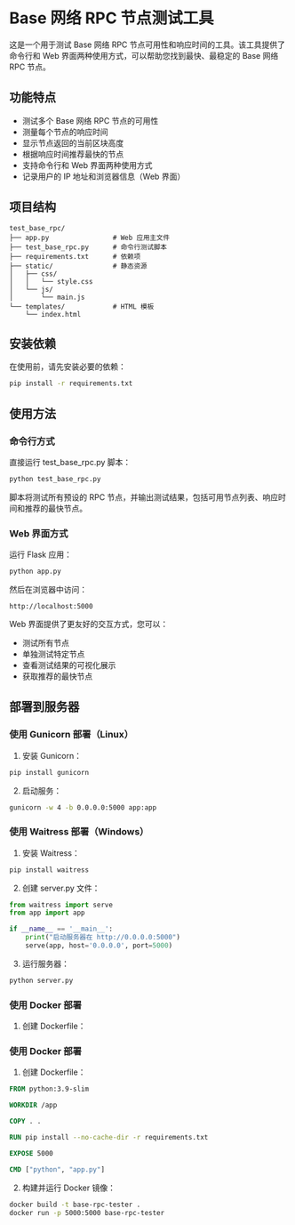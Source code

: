 # Base 网络 RPC 节点测试工具
这是一个用于测试 Base 网络 RPC 节点可用性和响应时间的工具。该工具提供了命令行和 Web 界面两种使用方式，可以帮助您找到最快、最稳定的 Base 网络 RPC 节点。

## 功能特点
- 测试多个 Base 网络 RPC 节点的可用性
- 测量每个节点的响应时间
- 显示节点返回的当前区块高度
- 根据响应时间推荐最快的节点
- 支持命令行和 Web 界面两种使用方式
- 记录用户的 IP 地址和浏览器信息（Web 界面）
## 项目结构
```plaintext
test_base_rpc/
├── app.py                # Web 应用主文件
├── test_base_rpc.py      # 命令行测试脚本
├── requirements.txt      # 依赖项
├── static/               # 静态资源
│   ├── css/
│   │   └── style.css
│   └── js/
│       └── main.js
└── templates/            # HTML 模板
    └── index.html
 ```

## 安装依赖
在使用前，请先安装必要的依赖：

```bash
pip install -r requirements.txt
 ```

## 使用方法
### 命令行方式
直接运行 test_base_rpc.py 脚本：

```bash
python test_base_rpc.py
 ```

脚本将测试所有预设的 RPC 节点，并输出测试结果，包括可用节点列表、响应时间和推荐的最快节点。

### Web 界面方式
运行 Flask 应用：

```bash
python app.py
 ```

然后在浏览器中访问：

```plaintext
http://localhost:5000
 ```

Web 界面提供了更友好的交互方式，您可以：

- 测试所有节点
- 单独测试特定节点
- 查看测试结果的可视化展示
- 获取推荐的最快节点

## 部署到服务器
### 使用 Gunicorn 部署（Linux）
1. 安装 Gunicorn：
```bash
pip install gunicorn
 ```

2. 启动服务：
```bash
gunicorn -w 4 -b 0.0.0.0:5000 app:app
 ```
### 使用 Waitress 部署（Windows）
1. 安装 Waitress：
```bash
pip install waitress
 ```

2. 创建 server.py 文件：
```python
from waitress import serve
from app import app

if __name__ == '__main__':
    print("启动服务器在 http://0.0.0.0:5000")
    serve(app, host='0.0.0.0', port=5000)
 ```
 
3. 运行服务器：
```bash
python server.py
 ```

### 使用 Docker 部署
1. 创建 Dockerfile：
### 使用 Docker 部署
1. 创建 Dockerfile：
```dockerfile
FROM python:3.9-slim

WORKDIR /app

COPY . .

RUN pip install --no-cache-dir -r requirements.txt

EXPOSE 5000

CMD ["python", "app.py"]
 ```

2. 构建并运行 Docker 镜像：
```bash
docker build -t base-rpc-tester .
docker run -p 5000:5000 base-rpc-tester
 ```

